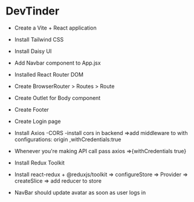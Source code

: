 # DevTinder

- Create a Vite + React application
- Install Tailwind CSS
- Install Daisy UI
- Add Navbar component to App.jsx
- Installed React Router DOM
- Create BrowserRouter > Routes > Route
- Create Outlet for Body component
- Create Footer

- Create Login page
- Install Axios
-CORS -install cors in backend =>add middleware to with configurations: origin ,withCredentials:true
- Whenever you're making API call pass axios =>{withCredentials  true}
- Install Redux Toolkit
- Install react-redux + @reduxjs/toolkit => configureStore => Provider => createSlice => add reducer to store
- NavBar should update avatar as soon as user logs in